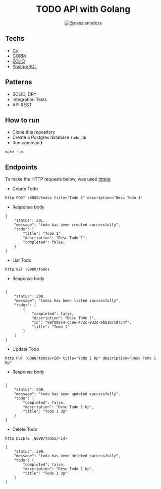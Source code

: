 <h1 align="center">
    TODO API with Golang
</h1>

<p align="center">
 <img src="https://img.shields.io/static/v1?label=LinkedIn&message=https://www.linkedin.com/in/cassianodess/&color=8257E5&labelColor=000000" alt="@cassianodess" />
</p>

## Techs
 
- [Go](https://go.dev/)
- [GORM](https://gorm.io/index.html)
- [ECHO](https://echo.labstack.com/docs)
- [PostgreSQL](https://www.postgresql.org/download/)

## Patterns

- SOLID, DRY
- Integration Tests
- API REST

## How to run

- Clone this repository
- Create a Postgres database `todo_db`
- Run command:
```
make run
```

## Endpoints

To make the HTTP requests below, was used [httpie](https://httpie.io):

- Create Todo
```
http POST :8080/todos title="Todo 1" description="Desc Todo 1"
```
- Response body
```
{
    "status": 201,
    "message": "todo has been created successfully",
    "todo": {
        "title": "Todo 1"
        "description": "Desc Todo 1",
        "completed": false,
    }
}
```

- List Todo
```
http GET :8080/todos
```
- Response body
```

{
    "status": 200,
    "message": "todos has been listed successfully",
    "todos": [
        {
            "completed": false,
            "description": "Desc Todo 1",
            "id": "8ef08864-cc9e-472c-932d-0b01075d754f",
            "title": "Todo 1"
        }
    ]
}
```

- Update Todo
```
http PUT :8080/todos/<id> title="Todo 1 Up" description="Desc Todo 1 Up"
```
- Response body
```

{
    "status": 200,
    "message": "todo has been updated successfully",
    "todo": {
        "completed": false,
        "description": "Desc Todo 1 Up",
        "title": "Todo 1 Up"
    }
}

```

- Delete Todo
```
http DELETE :8080/todos/<id>
```
```
{
    "status": 200,
    "message": "todo has been deleted successfully",
    "todo": {
        "completed": false,
        "description": "Desc Todo 1 Up",
        "title": "Todo 1 Up"
    }
}
```